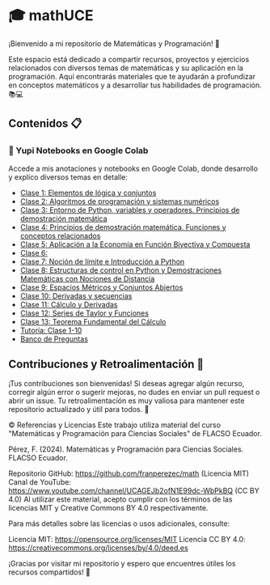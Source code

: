 # 🎓 mathUCE

¡Bienvenido a mi repositorio de Matemáticas y Programación! 🌟

Este espacio está dedicado a compartir recursos, proyectos y ejercicios relacionados con diversos temas de matemáticas y su aplicación en la programación. Aquí encontrarás materiales que te ayudarán a profundizar en conceptos matemáticos y a desarrollar tus habilidades de programación. 📚💻

## Contenidos 📋

### 🚀 Yupi Notebooks en Google Colab
Accede a mis anotaciones y notebooks en Google Colab, donde desarrollo y explico diversos temas en detalle:

-  [Clase 1: Elementos de lógica y conjuntos](https://colab.research.google.com/drive/1T-8_Aj7HoosbWuj6v0Bhs3-9ricLKvHL?usp=sharing)
-  [Clase 2: Algoritmos de programación y sistemas numéricos](https://colab.research.google.com/drive/1t9AA9KVqCvxqZBYmDxxhgptm2bgBoxFR?usp=sharing)
-  [Clase 3: Entorno de Python, variables y operadores. Principios de demostración matemática](https://colab.research.google.com/drive/1fa11cthY-Bj_ZrT_dPRawbl12EJGLPqE?usp=sharing)
-  [Clase 4: Principios de demostración matemática. Funciones y conceptos relacionados](https://colab.research.google.com/drive/1M9V6H2y3hCVo84ltbeyLUnZ75DGvhgnO?usp=sharing)
-  [Clase 5: Aplicación a la Economía en Función Biyectiva y Compuesta](https://colab.research.google.com/drive/1hCKSRTYWprS1SgnFNPy9RA0p_Br4hqQI?usp=sharing
)
-  [Clase 6:](https://colab.research.google.com/drive/1e5Iv4va5WfT24Q0uStcoRfGFze_toPFT?usp=sharing)
-  [Clase 7: Noción de límite e Introducción a Python](https://colab.research.google.com/drive/1Dahhcdei8pLVG51moKnll-nF4-swC8DN?usp=sharing)
-  [Clase 8: Estructuras de control en Python y Demostraciones Matemáticas con Nociones de Distancia](https://colab.research.google.com/drive/1WPIYkq7f-qZyTCiisAVe-ing0EnyhnQT?usp=sharing)
-  [Clase 9: Espacios Métricos y Conjuntos Abiertos](https://colab.research.google.com/drive/1Yn91uj3cFLr7u_qQZPiArMUaBzon2Lo7?usp=sharing)
-  [Clase 10: Derivadas y secuencias](https://colab.research.google.com/drive/1acP7shHDGoVrzTjKKU67o_3kuoiuFtG3?usp=sharing)
-  [Clase 11: Cálculo y Derivadas](https://colab.research.google.com/drive/1qUi7W8SCCGAMLUoeE9kSf7KBdoS-T-uG?usp=sharing#scrollTo=ZSeaAdgEyo3Z)
- [Clase 12: Series de Taylor y Funciones](https://colab.research.google.com/drive/1dQbMSpeFzDnjgKSekESQn_QYYoMfExWk?usp=sharing#scrollTo=ZeEjUzX9v46F)
-  [Clase 13: Teorema Fundamental del Cálculo](https://colab.research.google.com/drive/1H7GWDR8-SyEYcJC-kvNKa1qdmDBKOuUK?usp=sharing)
-  [Tutoría: Clase 1-10](https://colab.research.google.com/drive/1hX76cpTqTwyEGC5z_WAdCiORO7J2RjYF?usp=sharing)
-  [Banco de Preguntas](https://colab.research.google.com/drive/12SWbW0IeBPP1R1TCM0SF_XbhdG6o8aZw?usp=sharing#scrollTo=lW57-ExgQZ5T)


## Contribuciones y Retroalimentación 💬
¡Tus contribuciones son bienvenidas! Si deseas agregar algún recurso, corregir algún error o sugerir mejoras, no dudes en enviar un pull request o abrir un issue. Tu retroalimentación es muy valiosa para mantener este repositorio actualizado y útil para todos. 🙌

©️ Referencias y Licencias
Este trabajo utiliza material del curso "Matemáticas y Programación para Ciencias Sociales" de FLACSO Ecuador.

Pérez, F. (2024). Matemáticas y Programación para Ciencias Sociales. FLACSO Ecuador.

Repositorio GitHub: https://github.com/franperezec/math (Licencia MIT)
Canal de YouTube: https://www.youtube.com/channel/UCAGEJb2ofN1E99dc-WbPkBQ (CC BY 4.0)
Al utilizar este material, acepto cumplir con los términos de las licencias MIT y Creative Commons BY 4.0 respectivamente.

Para más detalles sobre las licencias o usos adicionales, consulte:

Licencia MIT: https://opensource.org/licenses/MIT
Licencia CC BY 4.0: https://creativecommons.org/licenses/by/4.0/deed.es

¡Gracias por visitar mi repositorio y espero que encuentres útiles los recursos compartidos! 🎉
